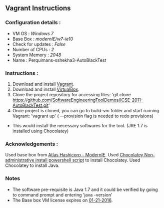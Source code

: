 ## Vagrant Instructions

### Configuration details :
  * VM OS : _Windows 7_
  * Base Box : _modernIE/w7-ie10_
  *	Check for updates : _False_
  * Number of CPUs : _2_
  * System Memory : _2048_
  *	Name : Perquimans-sshekha3-AutoBlackTest

### Instructions : 

1. Download and install [Vagrant](https://www.vagrantup.com/downloads.html).
2. Download and install [VirtualBox](https://www.virtualbox.org/wiki/Downloads).
3. Clone the project repository for accessing files: 'git clone https://github.com/SoftwareEngineeringToolDemos/ICSE-2011-AutoBlackTest.git'
4. Once project is cloned, you can go to build-vm folder and start running Vagrant: 'vagrant up' ( --provision flag is needed to redo provisions)
  * This would install the necessary softwares for the tool. (JRE 1.7 is installed using Chocolatey)


### Acknowledgements : 

Used base box from [Atlas Hashicorp - ModernIE](https://atlas.hashicorp.com/modernIE/boxes/w7-ie10).
Used [Chocolatey Non-administrative install powershell script](https://github.com/chocolatey/choco/wiki/Installation#command-line) to install Chocolatey.
Used Chocolatey to install Java. 

### Notes
  * The software pre-requisite is Java 1.7 and it could be verified by going to command prompt and entering 'java -version'
  *	The Base box VM license expires on [01-21-2016](https://atlas.hashicorp.com/modernIE/boxes/w7-ie10).
